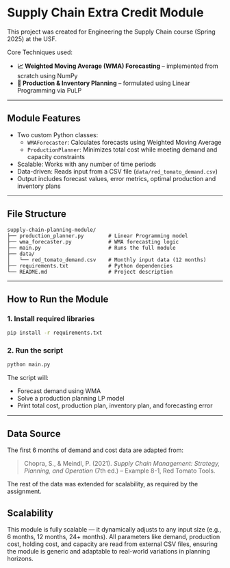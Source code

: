 # Supply Chain Extra Credit Module

This project was created for Engineering the Supply Chain course (Spring 2025) at the USF. 

Core Techniques used:

- **📈 Weighted Moving Average (WMA) Forecasting** – implemented from scratch using NumPy  
- **🔧 Production & Inventory Planning** – formulated using Linear Programming via PuLP

---

## Module Features

- Two custom Python classes:
  - `WMAForecaster`: Calculates forecasts using Weighted Moving Average
  - `ProductionPlanner`: Minimizes total cost while meeting demand and capacity constraints
- Scalable: Works with any number of time periods
- Data-driven: Reads input from a CSV file (`data/red_tomato_demand.csv`)
- Output includes forecast values, error metrics, optimal production and inventory plans

---

## File Structure

```
supply-chain-planning-module/
├── production_planner.py        # Linear Programming model
├── wma_forecaster.py            # WMA forecasting logic
├── main.py                      # Runs the full module
├── data/
│   └── red_tomato_demand.csv    # Monthly input data (12 months)
├── requirements.txt             # Python dependencies
└── README.md                    # Project description
```

---

## How to Run the Module

### 1. Install required libraries
```bash
pip install -r requirements.txt
```

### 2. Run the script
```bash
python main.py
```

The script will:
- Forecast demand using WMA
- Solve a production planning LP model
- Print total cost, production plan, inventory plan, and forecasting error

---

## Data Source

The first 6 months of demand and cost data are adapted from:

> Chopra, S., & Meindl, P. (2021). *Supply Chain Management: Strategy, Planning, and Operation* (7th ed.) – Example 8-1, Red Tomato Tools.

The rest of the data was extended for scalability, as required by the assignment.

## Scalability

This module is fully scalable — it dynamically adjusts to any input size (e.g., 6 months, 12 months, 24+ months). All parameters like demand, production cost, holding cost, and capacity are read from external CSV files, ensuring the module is generic and adaptable to real-world variations in planning horizons.
